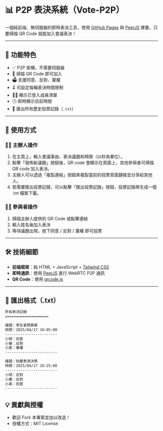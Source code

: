 # 📊 P2P 表決系統（Vote-P2P）

一個純前端、無伺服器的即時表決工具，使用 [GitHub Pages](https://pages.github.com) 與 [PeerJS](https://peerjs.com/) 建置，只要掃描 QR Code 就能加入會議表決！

---

## 🔧 功能特色

- ✅ P2P 架構，不需要伺服器
- 📱 掃描 QR Code 即可加入
- 🗳 支援同意、反對、棄權
- ⏳ 可設定每輪表決時間限制
- 🧑‍💼 顯示已登入成員清單
- 🕒 即時顯示目前時間
- 📄 匯出所有歷史投票記錄（`.txt`）

---

## 🚀 使用方式

### 🧑‍💼 主辦人操作

1. 在主頁上，輸入會議事由、表決議題和時限（以秒為單位）。
2. 點擊「發佈新議題」按鈕後，QR code 會顯示在頁面上，其他參與者可掃描 QR code 加入表決。
3. 主辦人可以透過「複製連結」按鈕來複製當前的投票頁面鏈接並分享給其他人。
4. 若需要匯出投票記錄，可以點擊「匯出投票記錄」按鈕，投票記錄將生成一個 .txt 檔案下載。

### 🙋‍♂️ 參與者操作

1. 掃描主辦人提供的 QR Code 或點擊連結
2. 輸入姓名後加入表決
3. 等待議題出現，按下同意 / 反對 / 棄權 即可投票

---

## 🛠 技術細節

- **前端框架**：純 HTML + JavaScript + [Tailwind CSS](https://tailwindcss.com/)
- **即時通訊**：使用 [PeerJS](https://peerjs.com/) 進行 WebRTC P2P 通訊
- **QR Code**：使用 [qrcode.js](https://github.com/soldair/node-qrcode)

---

## 📁 匯出格式（.txt）

```txt
所有表決記錄
====================

議題：學生會預算案
時間：2025/04/17 10:05:00
------------------------
小明：同意
小華：反對
小美：棄權
------------------------

議題：校慶表演決策
時間：2025/04/17 10:25:00
------------------------
小明：反對
小華：反對
小美：同意
------------------------
```
## 💡 貢獻與授權

- 歡迎 Fork 本專案並加以改造！
- 授權方式：MIT License
